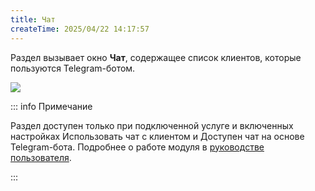 ```yaml
---
title: Чат
createTime: 2025/04/22 14:17:57
---
```

Раздел вызывает окно **Чат**, содержащее список клиентов, которые пользуются Telegram-ботом.

![](../../assets/specification/Aspose.Words.83ab1c44-6b28-430a-a5f2-4d9e6ba1abd4.341.png)

::: info Примечание

Раздел доступен только при подключенной услуге и включенных настройках Использовать чат с клиентом и Доступен чат на основе Telegram-бота.
Подробнее о работе модуля в [руководстве пользователя](https://product-doc.tradesoft.ru/ai/telegram/index.htm).

:::